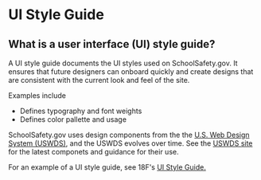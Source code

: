 
# UI Style Guide 
 
## What is a user interface (UI) style guide?
 
A UI style guide documents the UI styles used on SchoolSafety.gov. It ensures that future designers can onboard quickly and create designs that are consistent with the current look and feel of the site. 

Examples include
- Defines typography and font weights
- Defines color pallette and usage
 
SchoolSafety.gov uses design components from the the [U.S. Web Design System (USWDS)](https://designsystem.digital.gov/), and the USWDS evolves over time. See the [USWDS site](https://designsystem.digital.gov/components/) for the latest componets and guidance for their use. 

For an example of a UI style guide, see 18F's [UI Style Guide.](https://18f.gsa.gov/styleguide/)
